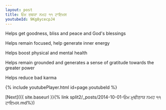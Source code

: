 ```yaml
---
layout: post
title: ਓਮ ਰਥਯਾ ਨਮਹ ੧੧ ਟਾਇਮਸ
youtubeId: 9Kg8ycecpJ4
---
```

 
 
Helps get goodness, bliss and peace and God's blessings
 
Helps remain focused, help generate inner energy 
 
Helps boost physical and mental health 
 
Helps remain grounded and generates a sense of gratitude towards the greater power 
 
Helps reduce bad karma
 
 
 
 


{% include youtubePlayer.html id=page.youtubeId %}
 
[Next]({{ site.baseurl }}{% link  split2/_posts/2014-10-01-ਓਮ ਮੁਢੀਠਾਯ ਨਮਹ ੧੧ ਟਾਇਮਸ.md%})
 
